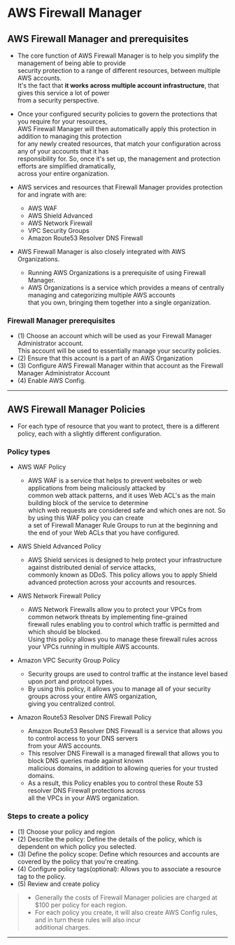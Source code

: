 # AWS Firewall Manager

## AWS Firewall Manager and prerequisites

- The core function of AWS Firewall Manager is to help you simplify the management of being able to provide  
  security protection to a range of different resources, between multiple AWS accounts.  
  It's the fact that **it works across multiple account infrastructure**, that gives this service a lot of power  
  from a security perspective.

- Once your configured security policies to govern the protections that you require for your resources,  
  AWS Firewall Manager will then automatically apply this protection in addition to managing this protection  
  for any newly created resources, that match your configuration across any of your accounts that it has  
  responsibility for. So, once it's set up, the management and protection efforts are simplified dramatically,  
  across your entire organization.

- AWS services and resources that Firewall Manager provides protection for and ingrate with are:

  - AWS WAF
  - AWS Shield Advanced
  - AWS Network Firewall
  - VPC Security Groups
  - Amazon Route53 Resolver DNS Firewall

- AWS Firewall Manager is also closely integrated with AWS Organizations.

  - Running AWS Organizations is a prerequisite of using Firewall Manager.
  - AWS Organizations is a service which provides a means of centrally managing and categorizing multiple AWS accounts  
    that you own, bringing them together into a single organization.

### Firewall Manager prerequisites

- (1) Choose an account which will be used as your Firewall Manager Administrator account.  
  This account will be used to essentially manage your security policies.
- (2) Ensure that this account is a part of an AWS Organization
- (3) Configure AWS Firewall Manager within that account as the Firewall Manager Administrator Account
- (4) Enable AWS Config.

---

## AWS Firewall Manager Policies

- For each type of resource that you want to protect, there is a different policy, each with a slightly different configuration.

### Policy types

- AWS WAF Policy

  - AWS WAF is a service that helps to prevent websites or web applications from being maliciously attacked by  
    common web attack patterns, and it uses Web ACL's as the main building block of the service to determine  
    which web requests are considered safe and which ones are not. So by using this WAF policy you can create  
    a set of Firewall Manager Rule Groups to run at the beginning and the end of your Web ACLs that you have configured.

- AWS Shield Advanced Policy

  - AWS Shield services is designed to help protect your infrastructure against distributed denial of service attacks,  
    commonly known as DDoS. This policy allows you to apply Shield advanced protection across your accounts and resources.

- AWS Network Firewall Policy

  - AWS Network Firewalls allow you to protect your VPCs from common network threats by implementing fine-grained  
    firewall rules enabling you to control which traffic is permitted and which should be blocked.  
    Using this policy allows you to manage these firewall rules across your VPCs running in multiple AWS accounts.

- Amazon VPC Security Group Policy

  - Security groups are used to control traffic at the instance level based upon port and protocol types.
  - By using this policy, it allows you to manage all of your security groups across your entire AWS organization,  
    giving you centralized control.

- Amazon Route53 Resolver DNS Firewall Policy

  - Amazon Route53 Resolver DNS Firewall is a service that allows you to control access to your DNS servers  
    from your AWS accounts.
  - This resolver DNS Firewall is a managed firewall that allows you to block DNS queries made against known  
    malicious domains, in addition to allowing queries for your trusted domains.
  - As a result, this Policy enables you to control these Route 53 resolver DNS Firewall protections across  
    all the VPCs in your AWS organization.

### Steps to create a policy

- (1) Choose your policy and region
- (2) Describe the policy: Define the details of the policy, which is dependent on which policy you selected.
- (3) Define the policy scope: Define which resources and accounts are covered by the policy that you're creating.
- (4) Configure policy tags(optional): Allows you to associate a resource tag to the policy.
- (5) Review and create policy

> - Generally the costs of Firewall Manager policies are charged at $100 per policy for each region.
> - For each policy you create, it will also create AWS Config rules, and in turn these rules will also incur  
>   additional charges.

---

